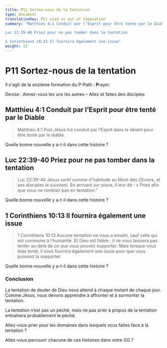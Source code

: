 ```yaml
---
title: P11 Sortez-nous de la tentation
type: document
translationKey: P11 Lead us out of temptation
summary: "Matthieu 4:1 Conduit par l’Esprit pour être tenté par le Diable	

Luc 22:39-40 Priez pour ne pas tomber dans la tentation	

1 Corinthiens 10:13 Il fournira également une issue"
weight: 12
---
```

# P11 Sortez-nous de la tentation

Il s'agit de la onzième formation du P-Path : **P**rayer.

Devise : Aimez-vous les uns les autres – Allez et faites des disciples

## Matthieu 4:1 Conduit par l’Esprit pour être tenté par le Diable

>   Matthieu 4:1 Puis Jésus fut conduit par l’Esprit dans le désert pour être tenté par le diable.

Quelle bonne nouvelle y a-t-il dans cette histoire ?

## Luc 22:39-40 Priez pour ne pas tomber dans la tentation

>   Luc 22:39-40 Jésus sortit comme d'habitude au Mont des Oliviers, et ses disciples le suivirent. En arrivant sur place, il leur dit : « Priez afin que vous ne tombiez pas en tentation.”

Quelle bonne nouvelle y a-t-il dans cette histoire ?

## 1 Corinthiens 10:13 Il fournira également une issue

>   1 Corinthiens 10:13 Aucune tentation ne vous a envahi, sauf celle qui est commune à l’humanité. Et Dieu est fidèle ; il ne vous laissera pas tenter au-delà de ce que vous pouvez supporter. Mais lorsque vous êtes tenté, il vous fournira également une issue pour que vous puissiez la supporter.

Quelle bonne nouvelle y a-t-il dans cette histoire ?

### Conclusion

La tentation de douter de Dieu nous attend à chaque instant de chaque jour. Comme Jésus, nous devons apprendre à affronter et à surmonter la tentation.

La tentation n’est pas un péché, mais ne pas prier à propos de la tentation entraînera probablement le péché.

Allez-vous prier pour les domaines dans lesquels vous faites face à la tentation ?

Allez-vous parcourir chacune de ces histoires dans votre GG ?

